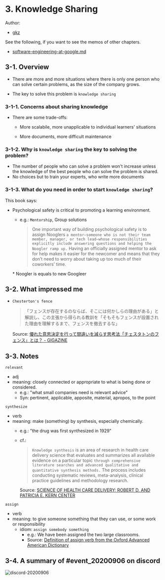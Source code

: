 # 3. Knowledge Sharing

Author:
  - [gkz](https://twitter.com/gkzvoice)

See the following, if you want to see the memos of other chapters.
  - [software-engineering-at-google.md ](../software-engineering-at-google.md)

## 3-1. Overview

- There are more and more situations where there is only one person who can solve certain problems, as the size of the company grows.

- The key to solve this problem is `knowledge sharing`

### 3-1-1. Concerns about sharing knowledge

- There are some trade-offs:
  - More scalabile, more unapplicable to individual learners' situations

  - More documents, more difficult maintenance

### 3-1-2. Why is `knowledge sharing` the key to solving the problem?

- The number of people who can solve a problem won't increase unless the knowledge of the best people who can solve the problem is shared.
- No choices but to train your experts, who write more documents

### 3-1-3. What do you need in order to start `knowledge sharing`?

This book says:

- Psychological safety is critical to promoting a learning environment.
  - e.g.: `Mentorship`, Group solutions

    > One important way of building psychological safety is to assign Nooglers `a mentor—someone who is not their team member, manager, or tech lead—whose responsibilities explicitly include answering questions and helping the Noogler ramp up.` Having an officially assigned mentor to ask for help makes it easier for the newcomer and means that they don’t need to worry about taking up too much of their coworkers’ time.

  \* Noogler is equals to new Googleer

## 3-2. What impressed me

- `Chesterton's fence`
  >「フェンスが存在するのならば、そこには何かしらの理由がある」と解説し、この主張から得られる教訓を「そもそもフェンスが設置された理由を理解するまで、フェンスを撤去するな」

  Source: [優れた意思決定を行って間違いを減らす思考法「チェスタトンのフェンス」とは？ - GIGAZINE](https://gigazine.net/news/20200312-chestertons-fence)


## 3-3. Notes

`relevant`
- adj
- meaning: closely connected or appropriate to what is being done or considered.
  - e.g.: "what small companies need is relevant advice"
  - Syn: pertinent, applicable, apposite, material, apropos, to the point

`synthesize`
- verb
- meaning: make (something) by synthesis, especially chemically.
  - e.g.: "the drug was first synthesized in 1929"
  - cf.:
    >`Knowledge synthesis` is an area of research in health care delivery science that evaluates and summarizes all available evidence on a particular topic `through comprehensive literature searches and advanced qualitative and quantitative synthesis methods.` The process includes conducting systematic reviews, meta-analysis, clinical practice guidelines and methodology research.
    
    Source: [SCIENCE OF HEALTH CARE DELIVERY: ROBERT D. AND PATRICIA E. KERN CENTER](https://www.mayo.edu/research/centers-programs/robert-d-patricia-e-kern-center-science-health-care-delivery/research-activities/shared-services/knowledge-synthesis)

`assign`
  - verb
  - meaning: to give someone something that they can use, or some work or responsibility
    - idiom: `assign somebody something` 
      - e.g.: We have been assigned the two large classrooms.
      - Source: [Definition of assign verb from the Oxford Advanced American Dictionary](https://www.oxfordlearnersdictionaries.com/definition/american_english/assign)
  

## 3-4. A summary of #event_20200906 on discord

![discord-20200906](https://user-images.githubusercontent.com/38461277/92316373-edadb400-f02d-11ea-9331-d236cb33a778.png)



